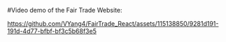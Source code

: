 


#Video demo of the Fair Trade Website:

https://github.com/VYang4/FairTrade_React/assets/115138850/9281d191-191d-4d77-bfbf-bf3c5b68f3e5

